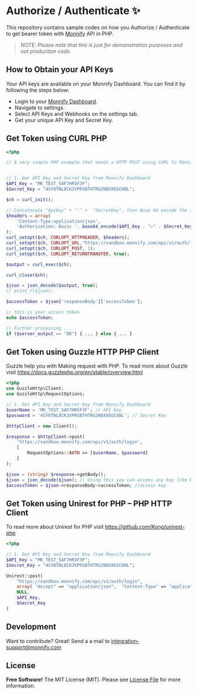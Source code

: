 # Authorize / Authenticate  ✨
 
This repository contains sample codes on how you Authorize / Authenticate to get bearer token with [Monnify](https://monnify.com/) API in PHP. 

> NOTE:
> *Please note that this is just for demonstration purposes and not production code.*
 
## How to Obtain your API Keys
Your API keys are available on your Monnify Dashboard. You can find it by following the steps below:

- Login to your [Monnify Dashboard](https://app.monnify.com/login).
- Navigate to settings.
- Select API Keys and Webhooks on the settings tab.
- Get your unique API Key and Secret Key.

## Get Token using CURL PHP

```php
<?php

// A very simple PHP example that sends a HTTP POST using CURL to Monnify to get access token


// 1. Get API Key and Secret Key from Monnify Dashboard
$API_Key = "MK_TEST_SAF7HR5F3F";
$Secret_Key = "4SY6TNL8CK3VPRSBTHTRG2N8XXEGC6NL";

$ch = curl_init();

// Concatenate "ApiKey" + ":" +  "SecretKey", then Base 64 encode the string and prefix with the word "Basic". See in next line
$headers = array(
    'Content-Type:application/json',
    'Authorization: Basic '. base64_encode($API_Key . ":" . $Secret_Key) // <---
);
curl_setopt($ch, CURLOPT_HTTPHEADER, $headers);
curl_setopt($ch, CURLOPT_URL,"https://sandbox.monnify.com/api/v1/auth/login");
curl_setopt($ch, CURLOPT_POST, 1);
curl_setopt($ch, CURLOPT_RETURNTRANSFER, true);

$output = curl_exec($ch);

curl_close($ch);

$json = json_decode($output, true);
// print_r($json);

$accessToken = $json['responseBody']['accessToken'];

// this is your access token
echo $accessToken;

// Further processing ...
if ($server_output == "OK") { ... } else { ... }
```
 

## Get Token using Guzzle HTTP PHP Client

Guzzle help you with Making request with PHP. To read more about Guzzle visit https://docs.guzzlephp.org/en/stable/overview.html

```php
<?php
use GuzzleHttp\Client;
use GuzzleHttp\RequestOptions;

// 1. Get API Key and Secret Key from Monnify Dashboard
$userName = 'MK_TEST_SAF7HR5F3F'; // API key
$password = '4SY6TNL8CK3VPRSBTHTRG2N8XXEGC6NL'; // Secret Key

$httpClient = new Client();

$response = $httpClient->post(
    'https://sandbox.monnify.com/api/v1/auth/login',
    [
        RequestOptions::AUTH => [$userName, $password]
    ]
);

$json = (string) $response->getBody();
$json = json_decode($json); // Using this you can access any key like below
$accessToken = $json->responseBody->accessToken; //access key
```
 
 
 
## Get Token using Unirest for PHP – PHP HTTP Client
To read more about Unirest for PHP visit https://github.com/Kong/unirest-php

 ```php
 <?php
 
 // 1. Get API Key and Secret Key from Monnify Dashboard
$API_Key = "MK_TEST_SAF7HR5F3F";
$Secret_Key = "4SY6TNL8CK3VPRSBTHTRG2N8XXEGC6NL";

 Unirest::post(
     "https://sandbox.monnify.com/api/v1/auth/login", 
     array( "Accept" => "application/json",  "Content-Type" => "application/json" ), 
     NULL, 
     $API_Key, 
     $Secret_Key
 )


 ```
 
 
## Development

Want to contribute? Great! Send a a mail to integration-support@monnify.com

## License
**Free Software!**
The MIT License (MIT). Please see [License File](LICENSE.md) for more information.

[link-author]: https://jimiejosh.com
 
   [l1]: <https://github.com/jimiejosh/monnify-php-sample-codes/tree/master/sample-codes/authentication/README.md>
   [l2]: <https://github.com/jimiejosh/monnify-php-sample-codes/tree/master/sample-codes/webhooks/README.md>
   [l3]: <https://github.com/jimiejosh/monnify-php-sample-codes/tree/master/sample-codes/reservedaccount/README.md>
   [l4]: <https://github.com/jimiejosh/monnify-php-sample-codes/tree/master/sample-codes/bankverification/README.md>
   [l5]: <https://github.com/jimiejosh/monnify-php-sample-codes/tree/master/sample-codes/transfer/README.md>
   [l6]: <https://github.com/jimiejosh/monnify-php-sample-codes/tree/master/sample-codes/card/README.md>
